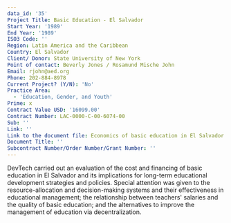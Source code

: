 ```yaml
---
data_id: '35'
Project Title: Basic Education - El Salvador
Start Year: '1989'
End Year: '1989'
ISO3 Code: ''
Region: Latin America and the Caribbean
Country: El Salvador
Client/ Donor: State University of New York
Point of contact: Beverly Jones / Rosamund Mische John
Email: rjohn@aed.org
Phone: 202-884-8978
Current Project? (Y/N): 'No'
Practice Area:
  - 'Education, Gender, and Youth'
Prime: x
Contract Value USD: '16099.00'
Contract Number: LAC-0000-C-00-6074-00
Sub: ''
Link: ''
Link to the document file: Economics of basic education in El Salvador
Document Title: ''
Subcontract Number/Order Number/Grant Number: ''
---
```

DevTech carried out an evaluation of the cost and financing of basic education in El Salvador and its implications for long-term educational development strategies and policies. Special attention was given to the resource-allocation and decision-making systems and their effectiveness in educational management; the relationship between teachers' salaries and the quality of basic education; and the alternatives to improve the management of education via decentralization.